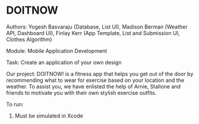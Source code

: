# DOITNOW

Authors: Yogesh Basvaraju (Database, List UI), Madison Berman (Weather API, Dashboard UI), Finlay Kerr (App Template, List and Submission UI, Clothes Algorithm)

Module: Mobile Application Development

Task: Create an application of your own design

Our project:
DOITNOW! is a fitness app that helps you get out of the door by recommending what to wear for exercise based on your location and the weather. To assist you, we have enlisted the help of Arnie, Stallone and friends to motivate you with their own stylish exercise outfits.

To run:
1) Must be simulated in Xcode 
